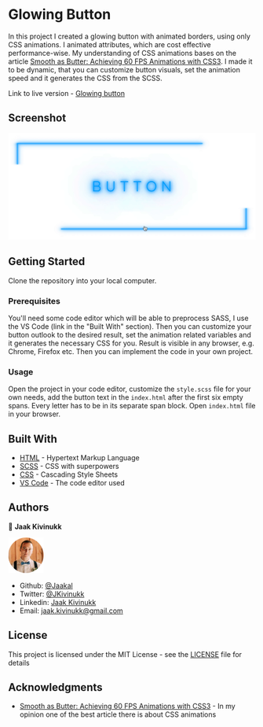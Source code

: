 # Glowing Button

In this project I created a glowing button with animated borders, using only CSS animations. I animated attributes, which are cost effective performance-wise. My understanding of CSS animations bases on the article [Smooth as Butter: Achieving 60 FPS Animations with CSS3](https://medium.com/outsystems-experts/how-to-achieve-60-fps-animations-with-css3-db7b98610108). I made it to be dynamic, that you can customize button visuals, set the animation speed and it generates the CSS from the SCSS.

Link to live version - [Glowing button](https://jaakal.github.io/glowing-button/)

## Screenshot

![Screenshot of the webpage](images/white.gif)

## Getting Started

Clone the repository into your local computer.

### Prerequisites

You'll need some code editor which will be able to preprocess SASS, I use the VS Code (link in the "Built With" section). Then you can customize your button outlook to the desired result, set the animation related variables and it generates the necessary CSS for you. Result is visible in any browser, e.g. Chrome, Firefox etc. Then you can implement the code in your own project.

### Usage

Open the project in your code editor, customize the `style.scss` file for your own needs, add the button text in the `index.html` after the first six empty spans. Every letter has to be in its separate span block. Open `index.html` file in your browser.

## Built With

* [HTML](https://en.wikipedia.org/wiki/HTML) - Hypertext Markup Language
* [SCSS](https://sass-lang.com/) - CSS with superpowers
* [CSS](https://www.w3.org/Style/CSS/Overview.en.html) - Cascading Style Sheets
* [VS Code](https://code.visualstudio.com/) - The code editor used 

## Authors

👤 **Jaak Kivinukk**

<a href="https://github.com/Jaakal" target="_blank">
    
  ![Screenshot Image](images/jaak-profile.png) 

</a>

- Github: [@Jaakal](https://github.com/Jaakal)
- Twitter: [@JKivinukk](https://twitter.com/JKivinukk)
- Linkedin: [Jaak Kivinukk](https://www.linkedin.com/in/jaak-kivinukk)
- Email: [jaak.kivinukk@gmail.com](jaak.kivinukk@gmail.com)

## License

This project is licensed under the MIT License - see the [LICENSE](LICENSE) file for details

## Acknowledgments
* [Smooth as Butter: Achieving 60 FPS Animations with CSS3](https://medium.com/outsystems-experts/how-to-achieve-60-fps-animations-with-css3-db7b98610108) - In my opinion one of the best article there is about CSS animations
